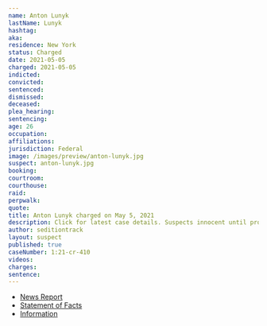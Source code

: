 ```yaml
---
name: Anton Lunyk
lastName: Lunyk
hashtag:
aka:
residence: New York
status: Charged
date: 2021-05-05
charged: 2021-05-05
indicted:
convicted: 
sentenced: 
dismissed: 
deceased:
plea_hearing:
sentencing:
age: 26
occupation:
affiliations:
jurisdiction: Federal
image: /images/preview/anton-lunyk.jpg
suspect: anton-lunyk.jpg
booking:
courtroom:
courthouse:
raid:
perpwalk:
quote:
title: Anton Lunyk charged on May 5, 2021
description: Click for latest case details. Suspects innocent until proven guilty.
author: seditiontrack
layout: suspect
published: true
caseNumber: 1:21-cr-410
videos:
charges:
sentence:
---
```

- [News Report](https://www.brooklynpaper.com/midwood-man-arrested-for-alleged-participation-in-capitol-riot/)
- [Statement of Facts](https://www.justice.gov/usao-dc/case-multi-defendant/file/1393986/download)
- [Information](https://www.justice.gov/usao-dc/case-multi-defendant/file/1419116/download)
